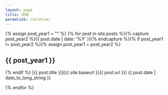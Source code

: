 ```yaml
---
layout: page
title: 存档
permalink: /archive/
---
```

{% assign post_year1 = "" %}
{% for post in site.posts %}{% capture post_year2 %}{{ post.date | date: '%Y' }}{% endcapture %}{% if post_year1 != post_year2 %}{% assign post_year1 = post_year2 %}

## {{ post_year1 }}

{% endif %}
[{{ post.title }}]({{ site.baseurl }}{{ post.url }}) <span class="pull-right">{{ post.date | date_to_long_string }}</span>

{% endfor %}
